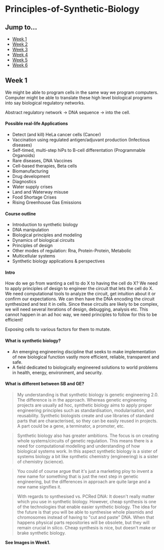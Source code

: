# Principles-of-Synthetic-Biology

## Jump to...

  - [Week 1](#week1)
  - [Week 2](#week2)
  - [Week 3](#week3)
  - [Week 4](#week4)
  - [Week 5](#week5)
  - [Week 6](#week6)
  
## <a name="week1"></a>Week 1

We might be able to program cells in the same way we program computers.
Computer might be able to translate these high level biological programs into say biological regulatory networks.

Abstract regulatory network -> DNA sequence -> into the cell.

#### Possible real-life Applications
- Detect (and kill) HeLa cancer cells (Cancer)
- Vaccination using regulated antigen/adjuvant production (Infectious diseases)
- Self-timed, multi-step hiPs to B-cell differentation (Programmable Organoids)
- Rare diseases, DNA Vaccines
- Cell-based therapies, Beta cells
- Biomanufacturing
- Drug development
- Diagnostics
- Water supply crises
- Land and Waterway misuse
- Food Shortage Crises
- Rising Greenhouse Gas Emissions

 #### Course outline
 - Introduction to synthetic biology
 - DNA manipulation
 - Biological principles and modeling
 - Dynamics of biological circuits
 - Principles of design
 - Other modes of regulation:
   Rna, Protein-Protein, Metabolic
 - Multicellular systems
 - Synthetic biology applications & perspectives

#### Intro

How do we go from wanting a cell to do X to having the cell do X? We need to apply principles of design to engineer the circuit that lets the cell do X. We need computational tools to analyze the circuit, get intuition about it or confirm our expectations. We can then have the DNA encoding the circuit synthesized and test it in cells. Since these circuits are likely to be complex, we will need several iterations of design, debugging, analysis etc. This cannot happen in an ad hoc way, we need principles to follow for this to be efficient!

Exposing cells to various factors for them to mutate.

#### What is synthetic biology?
- An emerging engineering discipline that seeks to make implementation of new biological function vastly more efficient, reliable, transparent and safe.
- A field dedicated to biologically engineered solutions to world problems in health, energy, environment, and security.

#### What is different between SB and GE?
>My understanding is that synthetic biology is genetic engineering 2.0. The difference is in the approach. Whereas genetic engineering projects are usually ad hoc, synthetic biology aims to apply proper engineering principles such as standardisation, modularisation, and reusability. Synthetic biologists create and use libraries of standard parts that are characterised, so they can be easily reused in projects. A part could be a gene, a terminator, a promoter, etc.

>Synthetic biology also has greater ambitions. The focus is on creating whole systems/circuits of genetic regulation. This means there is a need for computational modelling and understanding of how biological systems work. In this aspect synthetic biology is a sister of systems biology a bit like synthetic chemistry (engineering) is a sister of chemistry (science).

>You could of course argue that it's just a marketing ploy to invent a new name for something that is just the next step in genetic engineering, but the differences in approach are quite large and a new name signifies it.

>With regards to synthesised vs. PCRed DNA: It doesn't really matter which you use in synthetic biology. However, cheap synthesis is one of the technologies that enable easier synthetic biology. The idea for the future is that you will be able to synthesise whole plasmids and chromosomes instead of having to "cut and paste" DNA. When that happens physical parts repositories will be obsolete, but they will remain crucial in silico. Cheap synthesis is nice, but doesn't make or brake synthetic biology.

**See Images in Week1.**
